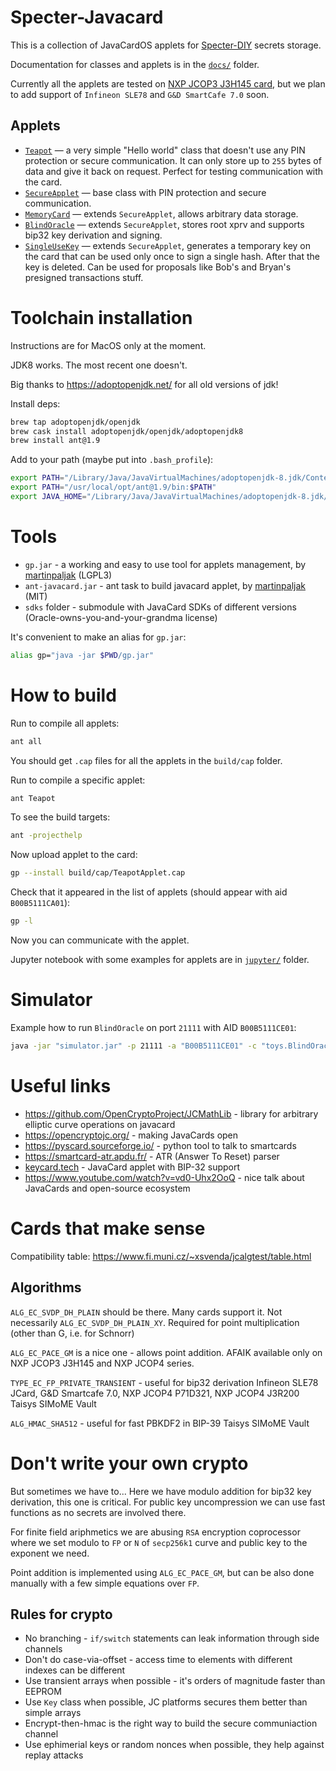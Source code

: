 # Specter-Javacard

This is a collection of JavaCardOS applets for [Specter-DIY](https://github.com/cryptoadvance/specter-diy) secrets storage.

Documentation for classes and applets is in the [`docs/`](./docs) folder.

Currently all the applets are tested on [NXP JCOP3 J3H145 card](https://www.smartcardfocus.com/shop/ilp/id~879/nxp-j3h145-dual-interface-java-card-144k/p/index.shtml), but we plan to add support of `Infineon SLE78` and `G&D SmartCafe 7.0` soon.

## Applets

- [`Teapot`](./docs/Teapot.md) — a very simple "Hello world" class that doesn't use any PIN protection or secure communication. It can only store up to `255` bytes of data and give it back on request. Perfect for testing communication with the card.
- [`SecureApplet`](./docs/SecureApplet.md) — base class with PIN protection and secure communication.
- [`MemoryCard`](./docs/MemoryCard.md) — extends `SecureApplet`, allows arbitrary data storage.
- [`BlindOracle`](./docs/BlindOracle.md) — extends `SecureApplet`, stores root xprv and supports bip32 key derivation and signing.
- [`SingleUseKey`](./docs/SingleUseKey.md) — extends `SecureApplet`, generates a temporary key on the card that can be used only once to sign a single hash. After that the key is deleted. Can be used for proposals like Bob's and Bryan's presigned transactions stuff.

# Toolchain installation

Instructions are for MacOS only at the moment.

JDK8 works. The most recent one doesn't.

Big thanks to https://adoptopenjdk.net/ for all old versions of jdk!

Install deps:

```sh
brew tap adoptopenjdk/openjdk
brew cask install adoptopenjdk/openjdk/adoptopenjdk8
brew install ant@1.9
```

Add to your path (maybe put into `.bash_profile`):

```sh
export PATH="/Library/Java/JavaVirtualMachines/adoptopenjdk-8.jdk/Contents/Home/bin/:$PATH"
export PATH="/usr/local/opt/ant@1.9/bin:$PATH"
export JAVA_HOME="/Library/Java/JavaVirtualMachines/adoptopenjdk-8.jdk/Contents/Home"
```

# Tools

- `gp.jar` - a working and easy to use tool for applets management, by [martinpaljak](https://github.com/martinpaljak/GlobalPlatformPro) (LGPL3)
- `ant-javacard.jar` - ant task to build javacard applet, by [martinpaljak](https://github.com/martinpaljak/ant-javacard) (MIT)
- `sdks` folder - submodule with JavaCard SDKs of different versions (Oracle-owns-you-and-your-grandma license)

It's convenient to make an alias for `gp.jar`:

```sh
alias gp="java -jar $PWD/gp.jar"
```

# How to build

Run to compile all applets:

```sh
ant all
```

You should get `.cap` files for all the applets in the `build/cap` folder.

Run to compile a specific applet:

```sh
ant Teapot
```

To see the build targets:

```sh
ant -projecthelp
```

Now upload applet to the card:

```sh
gp --install build/cap/TeapotApplet.cap
```

Check that it appeared in the list of applets (should appear with aid `B00B5111CA01`):

```sh
gp -l
```

Now you can communicate with the applet.

Jupyter notebook with some examples for applets are in [`jupyter/`](jupyter/) folder.

# Simulator

Example how to run `BlindOracle` on port `21111` with AID `B00B5111CE01`:

```sh
java -jar "simulator.jar" -p 21111 -a "B00B5111CE01" -c "toys.BlindOracleApplet" -u "file://$PWD/build/classes/BlindOracle/"
```

# Useful links

- https://github.com/OpenCryptoProject/JCMathLib - library for arbitrary elliptic curve operations on javacard
- https://opencryptojc.org/ - making JavaCards open
- https://pyscard.sourceforge.io/ - python tool to talk to smartcards
- https://smartcard-atr.apdu.fr/ - ATR (Answer To Reset) parser
- [keycard.tech](https://keycard.tech/) - JavaCard applet with BIP-32 support
- https://www.youtube.com/watch?v=vd0-Uhx2OoQ - nice talk about JavaCards and open-source ecosystem

# Cards that make sense

Compatibility table: https://www.fi.muni.cz/~xsvenda/jcalgtest/table.html

## Algorithms

`ALG_EC_SVDP_DH_PLAIN` should be there. Many cards support it. Not necessarily `ALG_EC_SVDP_DH_PLAIN_XY`. Required for point multiplication (other than G, i.e. for Schnorr)

`ALG_EC_PACE_GM` is a nice one - allows point addition. AFAIK available only on NXP JCOP3 J3H145 and NXP JCOP4 series.

`TYPE_EC_FP_PRIVATE_TRANSIENT` - useful for bip32 derivation
Infineon SLE78 JCard, G&D Smartcafe 7.0, NXP JCOP4 P71D321, NXP JCOP4 J3R200
Taisys SIMoME Vault

`ALG_HMAC_SHA512` - useful for fast PBKDF2 in BIP-39
Taisys SIMoME Vault

# Don't write your own crypto

But sometimes we have to... 
Here we have modulo addition for bip32 key derivation, this one is critical.
For public key uncompression we can use fast functions as no secrets are involved there.

For finite field ariphmetics we are abusing `RSA` encryption coprocessor where we set modulo to `FP` or `N` of `secp256k1` curve and public key to the exponent we need.

Point addition is implemented using `ALG_EC_PACE_GM`, but can be also done manually with a few simple equations over `FP`.

## Rules for crypto

- No branching - `if/switch` statements can leak information through side channels
- Don't do case-via-offset - access time to elements with different indexes can be different
- Use transient arrays when possible - it's orders of magnitude faster than EEPROM
- Use `Key` class when possible, JC platforms secures them better than simple arrays
- Encrypt-then-hmac is the right way to build the secure communiaction channel
- Use ephimerial keys or random nonces when possible, they help against replay attacks
